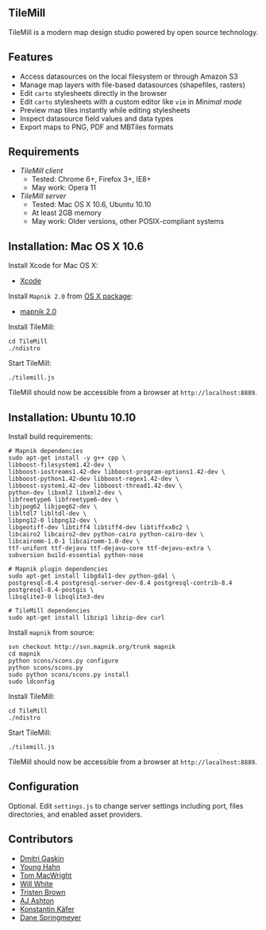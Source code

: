 TileMill
--------
TileMill is a modern map design studio powered by open source technology.


Features
--------
- Access datasources on the local filesystem or through Amazon S3
- Manage map layers with file-based datasources (shapefiles, rasters)
- Edit `carto` stylesheets directly in the browser
- Edit `carto` stylesheets with a custom editor like `vim` in *Minimal mode*
- Preview map tiles instantly while editing stylesheets
- Inspect datasource field values and data types
- Export maps to PNG, PDF and MBTiles formats


Requirements
------------
- *TileMill client*
  - Tested: Chrome 6+, Firefox 3+, IE8+
  - May work: Opera 11
- *TileMill server*
  - Tested: Mac OS X 10.6, Ubuntu 10.10
  - At least 2GB memory
  - May work: Older versions, other POSIX-compliant systems


Installation: Mac OS X 10.6
---------------------------
Install Xcode for Mac OS X:

- [Xcode](http://developer.apple.com/technologies/tools/xcode.html)

Install `Mapnik 2.0` from [OS X package](http://dbsgeo.com/downloads/#mapnik-2.0.0):

- [mapnik 2.0 ](http://dbsgeo.com/downloads/mapnik/snow/intel/2.0.0.dmg)

Install TileMill:

    cd TileMill
    ./ndistro

Start TileMill:

    ./tilemill.js

TileMill should now be accessible from a browser at `http://localhost:8889`.


Installation: Ubuntu 10.10
--------------------------
Install build requirements:

    # Mapnik dependencies
    sudo apt-get install -y g++ cpp \
    libboost-filesystem1.42-dev \
    libboost-iostreams1.42-dev libboost-program-options1.42-dev \
    libboost-python1.42-dev libboost-regex1.42-dev \
    libboost-system1.42-dev libboost-thread1.42-dev \
    python-dev libxml2 libxml2-dev \
    libfreetype6 libfreetype6-dev \
    libjpeg62 libjpeg62-dev \
    libltdl7 libltdl-dev \
    libpng12-0 libpng12-dev \
    libgeotiff-dev libtiff4 libtiff4-dev libtiffxx0c2 \
    libcairo2 libcairo2-dev python-cairo python-cairo-dev \
    libcairomm-1.0-1 libcairomm-1.0-dev \
    ttf-unifont ttf-dejavu ttf-dejavu-core ttf-dejavu-extra \
    subversion build-essential python-nose

    # Mapnik plugin dependencies
    sudo apt-get install libgdal1-dev python-gdal \
    postgresql-8.4 postgresql-server-dev-8.4 postgresql-contrib-8.4 postgresql-8.4-postgis \
    libsqlite3-0 libsqlite3-dev

    # TileMill dependencies
    sudo apt-get install libzip1 libzip-dev curl

Install `mapnik` from source:

    svn checkout http://svn.mapnik.org/trunk mapnik
    cd mapnik
    python scons/scons.py configure
    python scons/scons.py
    sudo python scons/scons.py install
    sudo ldconfig

Install TileMill:

    cd TileMill
    ./ndistro

Start TileMill:

    ./tilemill.js

TileMill should now be accessible from a browser at `http://localhost:8889`.


Configuration
-------------
Optional. Edit `settings.js` to change server settings including port, files
directories, and enabled asset providers.


Contributors
------------
- [Dmitri Gaskin](http://github.com/dmitrig01)
- [Young Hahn](http://github.com/yhahn)
- [Tom MacWright](http://github.com/tmcw)
- [Will White](http://github.com/willwhite)
- [Tristen Brown](http://github.com/tristen)
- [AJ Ashton](http://github.com/ajashton)
- [Konstantin Käfer](http://github.com/kkaefer)
- [Dane Springmeyer](http://github.com/springmeyer)
